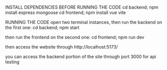 INSTALL DEPENDENCIES BEFORE RUNNING THE CODE
cd backend; npm install express mongoose
cd frontend; npm install vue vite

RUNNING THE CODE
open two terminal instances, then run the backend on the first one:
cd backend; npm start

then run the frontend on the second one:
cd frontend; npm run dev

then access the website through http://localhost:5173/

you can access the backend portion of the site through port 3000 for api testing
